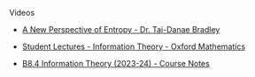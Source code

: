 Videos
* [A New Perspective of Entropy - Dr. Tai-Danae Bradley](https://youtu.be/8TtdmXkt5ZA?si=-nXkG8o-VsU9p_8V)
  
* [Student Lectures - Information Theory - Oxford Mathematics](https://youtube.com/playlist?list=PL4d5ZtfQonW3iAhXvTYCnoGEeRhxhKHMc&si=OdCMxOyNvNd4c9Yp)
 * [B8.4 Information Theory (2023-24) - Course Notes](https://courses.maths.ox.ac.uk/course/view.php?id=4979) 
